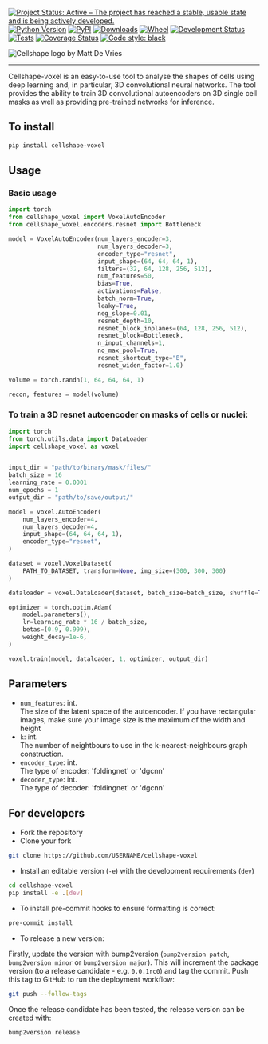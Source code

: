 [![Project Status: Active – The project has reached a stable, usable
state and is being actively
developed.](https://www.repostatus.org/badges/latest/active.svg)](https://www.repostatus.org/#active)
[![Python Version](https://img.shields.io/pypi/pyversions/cellshape-voxel.svg)](https://pypi.org/project/cellshape-voxel)
[![PyPI](https://img.shields.io/pypi/v/cellshape-voxel.svg)](https://pypi.org/project/cellshape-voxel)
[![Downloads](https://pepy.tech/badge/cellshape-voxel)](https://pepy.tech/project/cellshape-voxel)
[![Wheel](https://img.shields.io/pypi/wheel/cellshape-voxel.svg)](https://pypi.org/project/cellshape-voxel)
[![Development Status](https://img.shields.io/pypi/status/cellshape-voxel.svg)](https://github.com/Sentinal4D/cellshape-voxel)
[![Tests](https://img.shields.io/github/workflow/status/Sentinal4D/cellshape-voxel/tests)](
    https://github.com/Sentinal4D/cellshape-voxel/actions)
[![Coverage Status](https://coveralls.io/repos/github/Sentinal4D/cellshape-voxel/badge.svg?branch=master)](https://coveralls.io/github/Sentinal4D/cellshape-voxel?branch=master)
[![Code style: black](https://img.shields.io/badge/code%20style-black-000000.svg)](https://github.com/psf/black)

<img src="https://github.com/DeVriesMatt/cellshape-voxel/blob/main/img/cellshape_voxel.png" 
     alt="Cellshape logo by Matt De Vries">
___
Cellshape-voxel is an easy-to-use tool to analyse the shapes of cells using deep learning and, in particular, 3D convolutional neural networks. The tool provides the ability to train 3D convolutional autoencoders on 3D single cell masks as well as providing pre-trained networks for inference.


## To install
```bash
pip install cellshape-voxel
```

## Usage
### Basic usage
```python
import torch
from cellshape_voxel import VoxelAutoEncoder
from cellshape_voxel.encoders.resnet import Bottleneck

model = VoxelAutoEncoder(num_layers_encoder=3,
                         num_layers_decoder=3,
                         encoder_type="resnet",
                         input_shape=(64, 64, 64, 1),
                         filters=(32, 64, 128, 256, 512),
                         num_features=50,
                         bias=True,
                         activations=False,
                         batch_norm=True,
                         leaky=True,
                         neg_slope=0.01,
                         resnet_depth=10,
                         resnet_block_inplanes=(64, 128, 256, 512),
                         resnet_block=Bottleneck,
                         n_input_channels=1,
                         no_max_pool=True,
                         resnet_shortcut_type="B",
                         resnet_widen_factor=1.0)

volume = torch.randn(1, 64, 64, 64, 1)

recon, features = model(volume)
```

### To train a 3D resnet autoencoder on masks of cells or nuclei:
```python
import torch
from torch.utils.data import DataLoader
import cellshape_voxel as voxel


input_dir = "path/to/binary/mask/files/"
batch_size = 16
learning_rate = 0.0001
num_epochs = 1
output_dir = "path/to/save/output/"

model = voxel.AutoEncoder(
    num_layers_encoder=4,
    num_layers_decoder=4,
    input_shape=(64, 64, 64, 1),
    encoder_type="resnet",
)

dataset = voxel.VoxelDataset(
    PATH_TO_DATASET, transform=None, img_size=(300, 300, 300)
)

dataloader = voxel.DataLoader(dataset, batch_size=batch_size, shuffle=True)

optimizer = torch.optim.Adam(
    model.parameters(),
    lr=learning_rate * 16 / batch_size,
    betas=(0.9, 0.999),
    weight_decay=1e-6,
)

voxel.train(model, dataloader, 1, optimizer, output_dir)
```


## Parameters

- `num_features`: int.  
The size of the latent space of the autoencoder. If you have rectangular images, make sure your image size is the maximum of the width and height
- `k`: int.  
The number of neightbours to use in the k-nearest-neighbours graph construction.
- `encoder_type`: int.  
The type of encoder: 'foldingnet' or 'dgcnn'
- `decoder_type`: int.  
The type of decoder: 'foldingnet' or 'dgcnn'


## For developers
* Fork the repository
* Clone your fork
```bash
git clone https://github.com/USERNAME/cellshape-voxel 
```
* Install an editable version (`-e`) with the development requirements (`dev`)
```bash
cd cellshape-voxel
pip install -e .[dev] 
```
* To install pre-commit hooks to ensure formatting is correct:
```bash
pre-commit install
```

* To release a new version:

Firstly, update the version with bump2version (`bump2version patch`, 
`bump2version minor` or `bump2version major`). This will increment the 
package version (to a release candidate - e.g. `0.0.1rc0`) and tag the 
commit. Push this tag to GitHub to run the deployment workflow:

```bash
git push --follow-tags
```

Once the release candidate has been tested, the release version can be created with:

```bash
bump2version release
```
